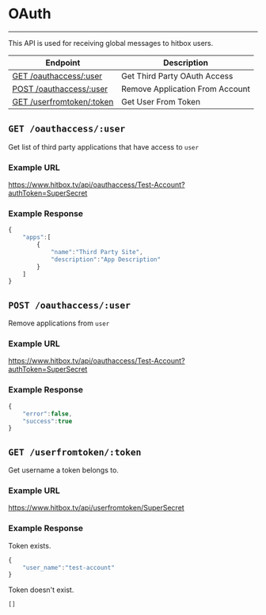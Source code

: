 # OAuth
***

This API is used for receiving  global messages to hitbox users.

| Endpoint | Description |
| ---- | --------------- |
| [GET /oauthaccess/:user](/oauth.md#get-oauthaccessuser) | Get Third Party OAuth Access |
| [POST /oauthaccess/:user](/oauth.md#post-oauthaccessuser) | Remove Application From Account |
| [GET /userfromtoken/:token](/oauth.md#get-userfromtokentoken) | Get User From Token |

## `GET /oauthaccess/:user`

Get list of third party applications that have access to `user`

### Example URL

https://www.hitbox.tv/api/oauthaccess/Test-Account?authToken=SuperSecret

### Example Response

```javascript
{
    "apps":[
        {
            "name":"Third Party Site",
            "description":"App Description"
        }
    ]
}
```

## `POST /oauthaccess/:user`

Remove applications from `user`

### Example URL

https://www.hitbox.tv/api/oauthaccess/Test-Account?authToken=SuperSecret

### Example Response

```javascript
{
    "error":false,
    "success":true
}
```

## `GET /userfromtoken/:token`

Get username a token belongs to.

### Example URL

https://www.hitbox.tv/api/userfromtoken/SuperSecret

### Example Response 

Token exists.

```javascript
{
    "user_name":"test-account"
}
```

Token doesn't exist.

```javascript
[]
```
